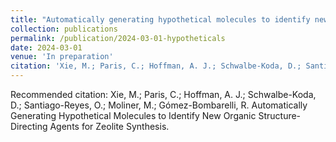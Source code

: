 ```yaml
---
title: "Automatically generating hypothetical molecules to identify new organic structure-directing agents for zeolite synthesis"
collection: publications
permalink: /publication/2024-03-01-hypotheticals
date: 2024-03-01
venue: 'In preparation'
citation: 'Xie, M.; Paris, C.; Hoffman, A. J.; Schwalbe-Koda, D.; Santiago-Reyes, O.; Moliner, M.; Gómez-Bombarelli, R. Automatically Generating Hypothetical Molecules to Identify New Organic Structure-Directing Agents for Zeolite Synthesis.'
---
```

Recommended citation: Xie, M.; Paris, C.; Hoffman, A. J.; Schwalbe-Koda, D.; Santiago-Reyes, O.; Moliner, M.; Gómez-Bombarelli, R. Automatically Generating Hypothetical Molecules to Identify New Organic Structure-Directing Agents for Zeolite Synthesis.